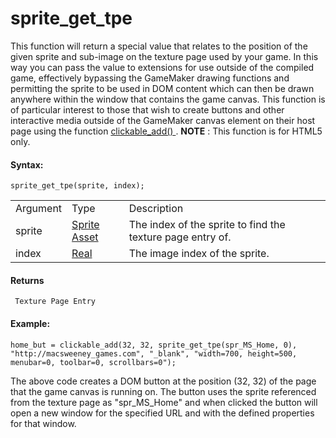 # sprite_get_tpe

This function will return a special value that relates to the position
of the given sprite and sub-image on the texture page used by your game.
In this way you can pass the value to extensions for use outside of the
compiled game, effectively bypassing the GameMaker drawing functions and
permitting the sprite to be used in DOM content which can then be drawn
anywhere within the window that contains the game canvas. This function
is of particular interest to those that wish to create buttons and other
interactive media outside of the GameMaker canvas element on their host
page using the function [ clickable_add()
](../../../Web_And_HTML5/clickable_add) . **NOTE** : This function
is for HTML5 only.

#### Syntax:

``` gml
sprite_get_tpe(sprite, index);
```

|          |                                                                            |                                                            |
|----------|----------------------------------------------------------------------------|------------------------------------------------------------|
| Argument | Type                                                                       | Description                                                |
| sprite   |  [Sprite Asset](../../../../../../The_Asset_Editors/Sprites)           | The index of the sprite to find the texture page entry of. |
| index    |  [Real](../../../../../../GameMaker_Language/GML_Overview/Data_Types)  | The image index of the sprite.                             |

#### Returns

``` gml
 Texture Page Entry
```

#### Example:

``` gml
home_but = clickable_add(32, 32, sprite_get_tpe(spr_MS_Home, 0), "http://macsweeney_games.com", "_blank", "width=700, height=500, menubar=0, toolbar=0, scrollbars=0");
```

The above code creates a DOM button at the position (32, 32) of the page
that the game canvas is running on. The button uses the sprite
referenced from the texture page as "spr_MS_Home" and when clicked the
button will open a new window for the specified URL and with the defined
properties for that window.
